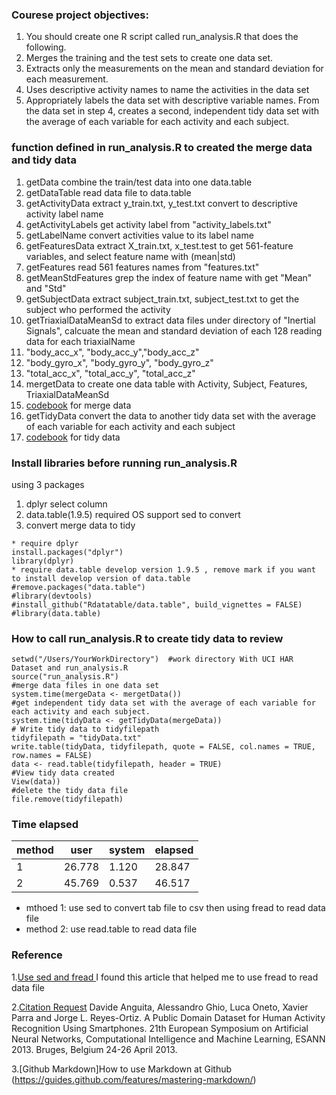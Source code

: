 ### Courese project objectives:
1. You should create one R script called run_analysis.R that does the following. 
1. Merges the training and the test sets to create one data set.
1. Extracts only the measurements on the mean and standard deviation for each measurement. 
1. Uses descriptive activity names to name the activities in the data set
1. Appropriately labels the data set with descriptive variable names. From the data set in step 4, creates a second, independent tidy data set with the average of each variable for each activity and each subject.

### function defined in run_analysis.R to created the merge data and tidy data 
1. getData combine the train/test data into one data.table
  1. getDataTable read data file to data.table
1. getActivityData extract y_train.txt, y_test.txt convert to descriptive activity label name
  1. getActivityLabels get activity label from "activity_labels.txt" 
  1. getLabelName convert activities value to its label name
1. getFeaturesData extract X_train.txt, x_test.test to get 561-feature variables, and select feature name with (mean|std) 
  1. getFeatures read 561 features names from "features.txt"
  1. getMeanStdFeatures grep the index of feature name with get "Mean" and "Std"
1. getSubjectData extract subject_train.txt, subject_test.txt to get the subject who performed the activity
1. getTriaxialDataMeanSd to extract data files under directory of "Inertial Signals", calcuate the mean and standard deviation of each 128 reading data for each triaxialName 
  1. "body_acc_x", "body_acc_y","body_acc_z"
  1. "body_gyro_x", "body_gyro_y", "body_gyro_z"
  1. "total_acc_x", "total_acc_y", "total_acc_z"
1. mergetData to create one data table with Activity, Subject, Features, TriaxialDataMeanSd
  1. [codebook](mergedDataCodeBook.md) for merge data
1. getTidyData convert the data to another tidy data set with the average of each variable for each activity and each subject
  1. [codebook](tidyDataCodeBook.md) for tidy data

### Install libraries before running run_analysis.R
using 3 packages 
1. dplyr select column
1. data.table(1.9.5) required OS support sed to convert 
1. convert merge data to tidy 
```
* require dplyr
install.packages("dplyr") 
library(dplyr) 
* require data.table develop version 1.9.5 , remove mark if you want to install develop version of data.table
#remove.packages("data.table")         
#library(devtools)    
#install_github("Rdatatable/data.table", build_vignettes = FALSE) 
#library(data.table) 
```

### How to call run_analysis.R to create tidy data to review  
```
setwd("/Users/YourWorkDirectory")  #work directory With UCI HAR Dataset and run_analysis.R
source("run_analysis.R")
#merge data files in one data set
system.time(mergeData <- mergetData())
#get independent tidy data set with the average of each variable for each activity and each subject.
system.time(tidyData <- getTidyData(mergeData))
# Write tidy data to tidyfilepath
tidyfilepath = "tidyData.txt"
write.table(tidyData, tidyfilepath, quote = FALSE, col.names = TRUE, row.names = FALSE)
data <- read.table(tidyfilepath, header = TRUE)
#View tidy data created 
View(data))
#delete the tidy data file
file.remove(tidyfilepath)
```

### Time elapsed
method |  user  | system | elapsed  
------ | ------ | ------ | -------
   1   | 26.778 |  1.120 | 28.847 
   2   | 45.769 |  0.537 | 46.517 
* mthoed 1: use sed to convert tab file to csv then using fread to read data file
* method 2: use read.table to read data file


### Reference
1.[Use sed and fread ](http://stackoverflow.com/questions/22229109/r-data-table-fread-command-how-to-read-large-files-with-irregular-separators) I found this article that helped me to use fread to read data file

2.[Citation Request](http://archive.ics.uci.edu/ml/datasets/Human+Activity+Recognition+Using+Smartphones)
Davide Anguita, Alessandro Ghio, Luca Oneto, Xavier Parra and Jorge L. Reyes-Ortiz. A Public Domain Dataset for Human Activity Recognition Using Smartphones. 21th European Symposium on Artificial Neural Networks, Computational Intelligence and Machine Learning, ESANN 2013. Bruges, Belgium 24-26 April 2013.

3.[Github Markdown]How to use Markdown at Github (https://guides.github.com/features/mastering-markdown/)
 

